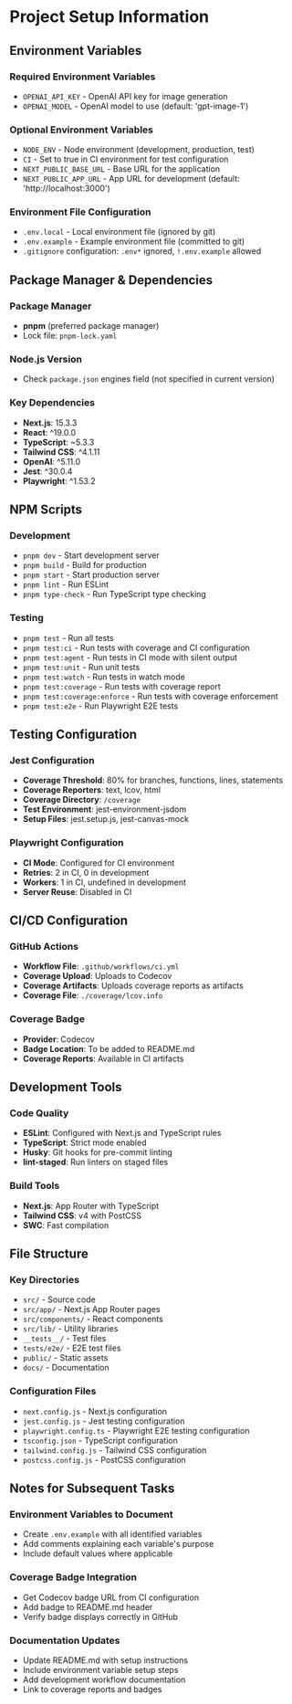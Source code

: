 # Project Setup Information

## Environment Variables

### Required Environment Variables
- `OPENAI_API_KEY` - OpenAI API key for image generation
- `OPENAI_MODEL` - OpenAI model to use (default: 'gpt-image-1')

### Optional Environment Variables
- `NODE_ENV` - Node environment (development, production, test)
- `CI` - Set to true in CI environment for test configuration
- `NEXT_PUBLIC_BASE_URL` - Base URL for the application
- `NEXT_PUBLIC_APP_URL` - App URL for development (default: 'http://localhost:3000')

### Environment File Configuration
- `.env.local` - Local environment file (ignored by git)
- `.env.example` - Example environment file (committed to git)
- `.gitignore` configuration: `.env*` ignored, `!.env.example` allowed

## Package Manager & Dependencies

### Package Manager
- **pnpm** (preferred package manager)
- Lock file: `pnpm-lock.yaml`

### Node.js Version
- Check `package.json` engines field (not specified in current version)

### Key Dependencies
- **Next.js**: 15.3.3
- **React**: ^19.0.0
- **TypeScript**: ~5.3.3
- **Tailwind CSS**: ^4.1.11
- **OpenAI**: ^5.11.0
- **Jest**: ^30.0.4
- **Playwright**: ^1.53.2

## NPM Scripts

### Development
- `pnpm dev` - Start development server
- `pnpm build` - Build for production
- `pnpm start` - Start production server
- `pnpm lint` - Run ESLint
- `pnpm type-check` - Run TypeScript type checking

### Testing
- `pnpm test` - Run all tests
- `pnpm test:ci` - Run tests with coverage and CI configuration
- `pnpm test:agent` - Run tests in CI mode with silent output
- `pnpm test:unit` - Run unit tests
- `pnpm test:watch` - Run tests in watch mode
- `pnpm test:coverage` - Run tests with coverage report
- `pnpm test:coverage:enforce` - Run tests with coverage enforcement
- `pnpm test:e2e` - Run Playwright E2E tests

## Testing Configuration

### Jest Configuration
- **Coverage Threshold**: 80% for branches, functions, lines, statements
- **Coverage Reporters**: text, lcov, html
- **Coverage Directory**: `/coverage`
- **Test Environment**: jest-environment-jsdom
- **Setup Files**: jest.setup.js, jest-canvas-mock

### Playwright Configuration
- **CI Mode**: Configured for CI environment
- **Retries**: 2 in CI, 0 in development
- **Workers**: 1 in CI, undefined in development
- **Server Reuse**: Disabled in CI

## CI/CD Configuration

### GitHub Actions
- **Workflow File**: `.github/workflows/ci.yml`
- **Coverage Upload**: Uploads to Codecov
- **Coverage Artifacts**: Uploads coverage reports as artifacts
- **Coverage File**: `./coverage/lcov.info`

### Coverage Badge
- **Provider**: Codecov
- **Badge Location**: To be added to README.md
- **Coverage Reports**: Available in CI artifacts

## Development Tools

### Code Quality
- **ESLint**: Configured with Next.js and TypeScript rules
- **TypeScript**: Strict mode enabled
- **Husky**: Git hooks for pre-commit linting
- **lint-staged**: Run linters on staged files

### Build Tools
- **Next.js**: App Router with TypeScript
- **Tailwind CSS**: v4 with PostCSS
- **SWC**: Fast compilation

## File Structure

### Key Directories
- `src/` - Source code
- `src/app/` - Next.js App Router pages
- `src/components/` - React components
- `src/lib/` - Utility libraries
- `__tests__/` - Test files
- `tests/e2e/` - E2E test files
- `public/` - Static assets
- `docs/` - Documentation

### Configuration Files
- `next.config.js` - Next.js configuration
- `jest.config.js` - Jest testing configuration
- `playwright.config.ts` - Playwright E2E testing configuration
- `tsconfig.json` - TypeScript configuration
- `tailwind.config.js` - Tailwind CSS configuration
- `postcss.config.js` - PostCSS configuration

## Notes for Subsequent Tasks

### Environment Variables to Document
- Create `.env.example` with all identified variables
- Add comments explaining each variable's purpose
- Include default values where applicable

### Coverage Badge Integration
- Get Codecov badge URL from CI configuration
- Add badge to README.md header
- Verify badge displays correctly in GitHub

### Documentation Updates
- Update README.md with setup instructions
- Include environment variable setup steps
- Add development workflow documentation
- Link to coverage reports and badges
